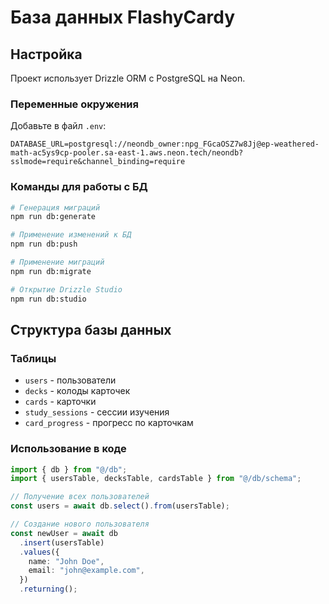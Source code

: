 # База данных FlashyCardy

## Настройка

Проект использует Drizzle ORM с PostgreSQL на Neon.

### Переменные окружения

Добавьте в файл `.env`:

```env
DATABASE_URL=postgresql://neondb_owner:npg_FGcaOSZ7w8Jj@ep-weathered-math-ac5ys9cp-pooler.sa-east-1.aws.neon.tech/neondb?sslmode=require&channel_binding=require
```

### Команды для работы с БД

```bash
# Генерация миграций
npm run db:generate

# Применение изменений к БД
npm run db:push

# Применение миграций
npm run db:migrate

# Открытие Drizzle Studio
npm run db:studio
```

## Структура базы данных

### Таблицы

- `users` - пользователи
- `decks` - колоды карточек
- `cards` - карточки
- `study_sessions` - сессии изучения
- `card_progress` - прогресс по карточкам

### Использование в коде

```typescript
import { db } from "@/db";
import { usersTable, decksTable, cardsTable } from "@/db/schema";

// Получение всех пользователей
const users = await db.select().from(usersTable);

// Создание нового пользователя
const newUser = await db
  .insert(usersTable)
  .values({
    name: "John Doe",
    email: "john@example.com",
  })
  .returning();
```
